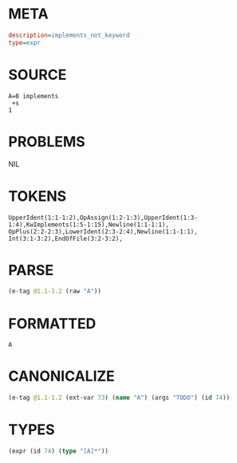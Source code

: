 # META
~~~ini
description=implements_not_keyword
type=expr
~~~
# SOURCE
~~~roc
A=B implements
 +s
1
~~~
# PROBLEMS
NIL
# TOKENS
~~~zig
UpperIdent(1:1-1:2),OpAssign(1:2-1:3),UpperIdent(1:3-1:4),KwImplements(1:5-1:15),Newline(1:1-1:1),
OpPlus(2:2-2:3),LowerIdent(2:3-2:4),Newline(1:1-1:1),
Int(3:1-3:2),EndOfFile(3:2-3:2),
~~~
# PARSE
~~~clojure
(e-tag @1.1-1.2 (raw "A"))
~~~
# FORMATTED
~~~roc
A
~~~
# CANONICALIZE
~~~clojure
(e-tag @1.1-1.2 (ext-var 73) (name "A") (args "TODO") (id 74))
~~~
# TYPES
~~~clojure
(expr (id 74) (type "[A]*"))
~~~
